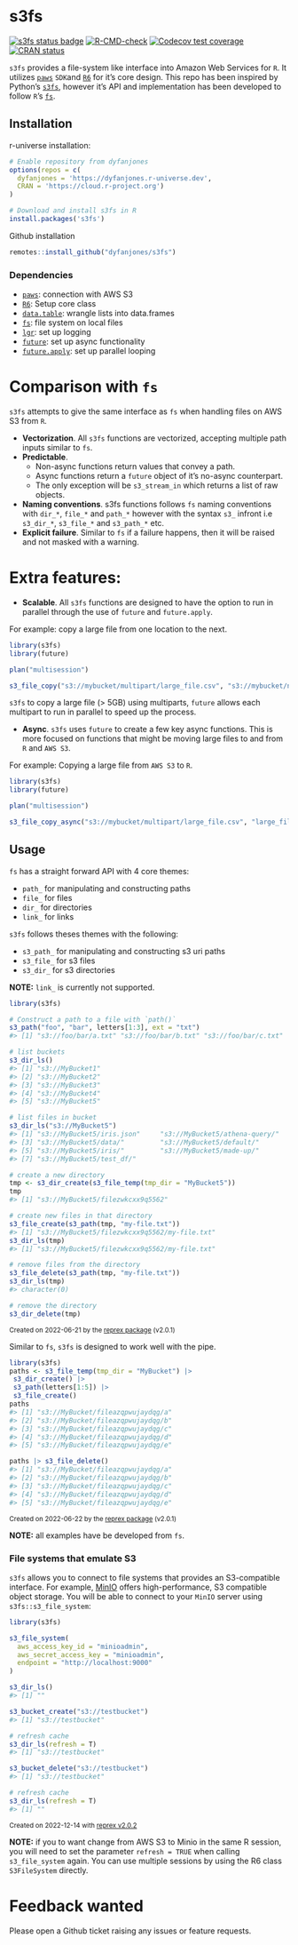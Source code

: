 
<!-- README.md is generated from README.Rmd. Please edit that file -->

# s3fs

<!-- badges: start -->

[![s3fs status
badge](https://dyfanjones.r-universe.dev/badges/s3fs)](https://dyfanjones.r-universe.dev)
[![R-CMD-check](https://github.com/DyfanJones/s3fs/actions/workflows/R-CMD-check.yaml/badge.svg)](https://github.com/DyfanJones/s3fs/actions/workflows/R-CMD-check.yaml)
[![Codecov test
coverage](https://codecov.io/gh/DyfanJones/s3fs/branch/main/graph/badge.svg)](https://app.codecov.io/gh/DyfanJones/s3fs?branch=main)
[![CRAN
status](https://www.r-pkg.org/badges/version/s3fs)](https://CRAN.R-project.org/package=s3fs)
<!-- badges: end -->

`s3fs` provides a file-system like interface into Amazon Web Services
for `R`. It utilizes [`paws`](https://github.com/paws-r/paws) `SDK`and
[`R6`](https://github.com/r-lib/R6) for it’s core design. This repo has
been inspired by Python’s [`s3fs`](https://github.com/fsspec/s3fs),
however it’s API and implementation has been developed to follow `R`’s
[`fs`](https://github.com/r-lib/fs).

## Installation

r-universe installation:

``` r
# Enable repository from dyfanjones
options(repos = c(
  dyfanjones = 'https://dyfanjones.r-universe.dev',
  CRAN = 'https://cloud.r-project.org')
)

# Download and install s3fs in R
install.packages('s3fs')
```

Github installation

``` r
remotes::install_github("dyfanjones/s3fs")
```

### Dependencies

- [`paws`](https://github.com/paws-r/paws): connection with AWS S3
- [`R6`](https://github.com/r-lib/R6): Setup core class
- [`data.table`](https://github.com/Rdatatable/data.table): wrangle
  lists into data.frames
- [`fs`](https://github.com/r-lib/fs): file system on local files
- [`lgr`](https://github.com/s-fleck/lgr): set up logging
- [`future`](https://github.com/HenrikBengtsson/future): set up async
  functionality
- [`future.apply`](https://github.com/HenrikBengtsson/future.apply): set
  up parallel looping

# Comparison with `fs`

`s3fs` attempts to give the same interface as `fs` when handling files
on AWS S3 from `R`.

- **Vectorization**. All `s3fs` functions are vectorized, accepting
  multiple path inputs similar to `fs`.
- **Predictable**.
  - Non-async functions return values that convey a path.
  - Async functions return a `future` object of it’s no-async
    counterpart.
  - The only exception will be `s3_stream_in` which returns a list of
    raw objects.
- **Naming conventions**. s3fs functions follows `fs` naming conventions
  with `dir_*`, `file_*` and `path_*` however with the syntax `s3_`
  infront i.e `s3_dir_*`, `s3_file_*` and `s3_path_*` etc.
- **Explicit failure**. Similar to `fs` if a failure happens, then it
  will be raised and not masked with a warning.

# Extra features:

- **Scalable**. All `s3fs` functions are designed to have the option to
  run in parallel through the use of `future` and `future.apply`.

For example: copy a large file from one location to the next.

``` r
library(s3fs)
library(future)

plan("multisession")

s3_file_copy("s3://mybucket/multipart/large_file.csv", "s3://mybucket/new_location/large_file.csv")
```

`s3fs` to copy a large file (\> 5GB) using multiparts, `future` allows
each multipart to run in parallel to speed up the process.

- **Async**. `s3fs` uses `future` to create a few key async functions.
  This is more focused on functions that might be moving large files to
  and from `R` and `AWS S3`.

For example: Copying a large file from `AWS S3` to `R`.

``` r
library(s3fs)
library(future)

plan("multisession")

s3_file_copy_async("s3://mybucket/multipart/large_file.csv", "large_file.csv")
```

## Usage

`fs` has a straight forward API with 4 core themes:

- `path_` for manipulating and constructing paths
- `file_` for files
- `dir_` for directories
- `link_` for links

`s3fs` follows theses themes with the following:

- `s3_path_` for manipulating and constructing s3 uri paths
- `s3_file_` for s3 files
- `s3_dir_` for s3 directories

**NOTE:** `link_` is currently not supported.

``` r
library(s3fs)

# Construct a path to a file with `path()`
s3_path("foo", "bar", letters[1:3], ext = "txt")
#> [1] "s3://foo/bar/a.txt" "s3://foo/bar/b.txt" "s3://foo/bar/c.txt"

# list buckets
s3_dir_ls()
#> [1] "s3://MyBucket1"
#> [2] "s3://MyBucket2"                                        
#> [3] "s3://MyBucket3"               
#> [4] "s3://MyBucket4"                            
#> [5] "s3://MyBucket5"

# list files in bucket
s3_dir_ls("s3://MyBucket5")
#> [1] "s3://MyBucket5/iris.json"     "s3://MyBucket5/athena-query/"
#> [3] "s3://MyBucket5/data/"         "s3://MyBucket5/default/"     
#> [5] "s3://MyBucket5/iris/"         "s3://MyBucket5/made-up/"     
#> [7] "s3://MyBucket5/test_df/"

# create a new directory
tmp <- s3_dir_create(s3_file_temp(tmp_dir = "MyBucket5"))
tmp
#> [1] "s3://MyBucket5/filezwkcxx9q5562"

# create new files in that directory
s3_file_create(s3_path(tmp, "my-file.txt"))
#> [1] "s3://MyBucket5/filezwkcxx9q5562/my-file.txt"
s3_dir_ls(tmp)
#> [1] "s3://MyBucket5/filezwkcxx9q5562/my-file.txt"

# remove files from the directory
s3_file_delete(s3_path(tmp, "my-file.txt"))
s3_dir_ls(tmp)
#> character(0)

# remove the directory
s3_dir_delete(tmp)
```

<sup>Created on 2022-06-21 by the [reprex
package](https://reprex.tidyverse.org) (v2.0.1)</sup>

Similar to `fs`, `s3fs` is designed to work well with the pipe.

``` r
library(s3fs)
paths <- s3_file_temp(tmp_dir = "MyBucket") |>
 s3_dir_create() |>
 s3_path(letters[1:5]) |>
 s3_file_create()
paths
#> [1] "s3://MyBucket/fileazqpwujaydqg/a"
#> [2] "s3://MyBucket/fileazqpwujaydqg/b"
#> [3] "s3://MyBucket/fileazqpwujaydqg/c"
#> [4] "s3://MyBucket/fileazqpwujaydqg/d"
#> [5] "s3://MyBucket/fileazqpwujaydqg/e"

paths |> s3_file_delete()
#> [1] "s3://MyBucket/fileazqpwujaydqg/a"
#> [2] "s3://MyBucket/fileazqpwujaydqg/b"
#> [3] "s3://MyBucket/fileazqpwujaydqg/c"
#> [4] "s3://MyBucket/fileazqpwujaydqg/d"
#> [5] "s3://MyBucket/fileazqpwujaydqg/e"
```

<sup>Created on 2022-06-22 by the [reprex
package](https://reprex.tidyverse.org) (v2.0.1)</sup>

**NOTE:** all examples have be developed from `fs`.

### File systems that emulate S3

`s3fs` allows you to connect to file systems that provides an
S3-compatible interface. For example, [MinIO](https://min.io/) offers
high-performance, S3 compatible object storage. You will be able to
connect to your `MinIO` server using `s3fs::s3_file_system`:

``` r
library(s3fs)

s3_file_system(
  aws_access_key_id = "minioadmin",  
  aws_secret_access_key = "minioadmin",
  endpoint = "http://localhost:9000"
)

s3_dir_ls()
#> [1] ""

s3_bucket_create("s3://testbucket")
#> [1] "s3://testbucket"

# refresh cache
s3_dir_ls(refresh = T)
#> [1] "s3://testbucket"

s3_bucket_delete("s3://testbucket")
#> [1] "s3://testbucket"

# refresh cache
s3_dir_ls(refresh = T)
#> [1] ""
```

<sup>Created on 2022-12-14 with [reprex
v2.0.2](https://reprex.tidyverse.org)</sup>

**NOTE:** if you to want change from AWS S3 to Minio in the same R
session, you will need to set the parameter `refresh = TRUE` when
calling `s3_file_system` again. You can use multiple sessions by using
the R6 class `S3FileSystem` directly.

# Feedback wanted

Please open a Github ticket raising any issues or feature requests.
